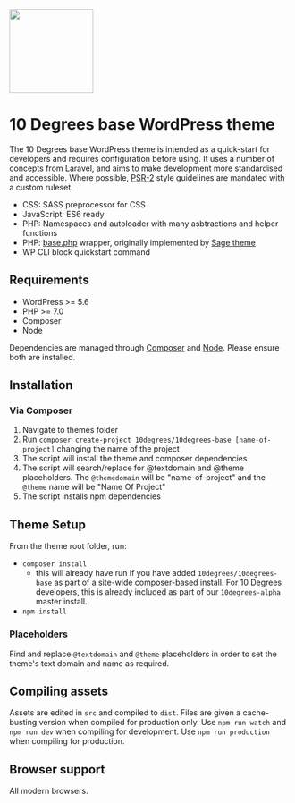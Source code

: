  <img src="https://raw.githubusercontent.com/10degrees/10degrees-base/master/src/img/logo.svg?sanitize=true" height="150px" width="150">

# 10 Degrees base WordPress theme

The 10 Degrees base WordPress theme is intended as a quick-start for developers and requires configuration before using. It uses a number of concepts from Laravel, and aims to make development more standardised and accessible. Where possible, [PSR-2](https://www.php-fig.org/psr/psr-2/) style guidelines are mandated with a custom ruleset.

* CSS: SASS preprocessor for CSS
* JavaScript: ES6 ready
* PHP: Namespaces and autoloader with many asbtractions and helper functions
* PHP: [base.php](base.php) wrapper, originally implemented by [Sage theme](https://roots.io/sage/)
* WP CLI block quickstart command

## Requirements

* WordPress >= 5.6
* PHP >= 7.0
* Composer
* Node

Dependencies are managed through [Composer](https://getcomposer.org/) and [Node](https://nodejs.org). Please ensure both are installed.

## Installation

### Via Composer

1) Navigate to themes folder
2) Run `composer create-project 10degrees/10degrees-base [name-of-project]` changing the name of the project
3) The script will install the theme and composer dependencies
4) The script will search/replace for @textdomain and @theme placeholders. The `@themedomain` will be "name-of-project" and the `@theme` name will be "Name Of Project"
5) The script installs npm dependencies

## Theme Setup

From the theme root folder, run:

* `composer install` 
    * this will already have run if you have added `10degrees/10degrees-base` as part of a site-wide composer-based install. For 10 Degrees developers, this is already included as part of our `10degrees-alpha` master install.
* `npm install`

### Placeholders

Find and replace `@textdomain` and `@theme` placeholders in order to set the theme's text domain and name as required.

## Compiling assets

Assets are edited in `src` and compiled to `dist`. Files are given a cache-busting version when compiled for production only. Use `npm run watch` and `npm run dev` when compiling for development. Use `npm run production` when compiling for production.

## Browser support

All modern browsers.
